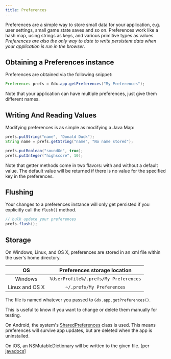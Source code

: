 ```yaml
---
title: Preferences
---
```

Preferences are a simple way to store small data for your application, e.g. user settings, small game state saves and so on. Preferences work like a hash map, using strings as keys, and various primitive types as values. *Preferences are also the only way to date to write persistent data when your application is run in the browser*.


## Obtaining a Preferences instance
Preferences are obtained via the following snippet:

```java
Preferences prefs = Gdx.app.getPreferences("My Preferences");
```

Note that your application can have multiple preferences, just give them different names.

## Writing And Reading Values
Modifying preferences is as simple as modifying a Java Map:

```java
prefs.putString("name", "Donald Duck");
String name = prefs.getString("name", "No name stored");

prefs.putBoolean("soundOn", true);
prefs.putInteger("highscore", 10);
```

Note that getter methods come in two flavors: with and without a default value. The default value will be returned if there is no value for the specified key in the preferences.

## Flushing
Your changes to a preferences instance will only get persisted if you explicitly call the `flush()` method.

```java
// bulk update your preferences
prefs.flush();
```

## Storage

On Windows, Linux, and OS X, preferences are stored in an xml file within the user's home directory.

| OS    |      Preferences storage location    |
|:-----:|:------------------------------------:|
| Windows | `%UserProfile%/.prefs/My Preferences`|
| Linux and OS X | `~/.prefs/My Preferences`|

The file is named whatever you passed to `Gdx.app.getPreferences()`.

This is useful to know if you want to change or delete them manually for testing.

On Android, the system's [SharedPreferences](https://developer.android.com/reference/android/content/SharedPreferences) class is used. This means preferences will survive app updates, but are deleted when the app is uninstalled.

On iOS, an NSMutableDictionary will be written to the given file. [per [javadocs](https://libgdx.badlogicgames.com/nightlies/docs/api/com/badlogic/gdx/Preferences.html)]